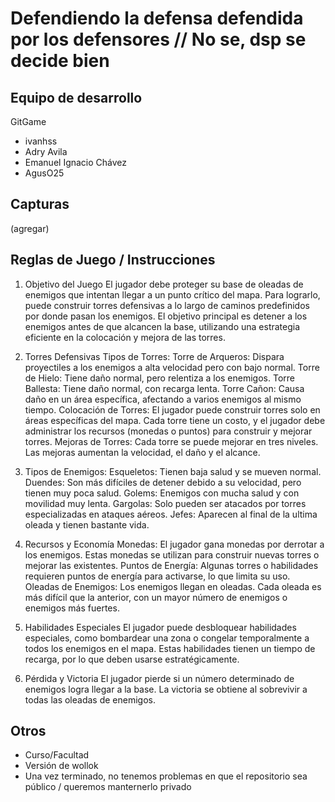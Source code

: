 # Defendiendo la defensa defendida por los defensores // No se, dsp se decide bien

## Equipo de desarrollo

GitGame

- ivanhss
- Adry Avila
- Emanuel Ignacio Chávez
- AgusO25

## Capturas

(agregar)

## Reglas de Juego / Instrucciones

1) Objetivo del Juego
    El jugador debe proteger su base de oleadas de enemigos que intentan llegar a un punto crítico del mapa. Para lograrlo, puede construir torres defensivas a lo largo de caminos predefinidos por donde pasan los enemigos. El objetivo principal es detener a los enemigos antes de que alcancen la base, utilizando una estrategia eficiente en la colocación y mejora de las torres.

2) Torres Defensivas
    Tipos de Torres:
    Torre de Arqueros: Dispara proyectiles a los enemigos a alta velocidad pero con bajo normal.
    Torre de Hielo: Tiene daño normal, pero relentiza a los enemigos.
    Torre Ballesta: Tiene daño normal, con recarga lenta.
    Torre Cañon: Causa daño en un área específica, afectando a varios enemigos al mismo tiempo.
    Colocación de Torres: El jugador puede construir torres solo en áreas específicas del mapa. Cada torre tiene un costo, y el jugador debe administrar los recursos (monedas o puntos) para construir y mejorar torres.
    Mejoras de Torres: Cada torre se puede mejorar en tres niveles. Las mejoras aumentan la velocidad, el daño y el alcance.


3) Tipos de Enemigos:
    Esqueletos: Tienen baja salud y se mueven normal.
    Duendes: Son más difíciles de detener debido a su velocidad, pero tienen muy poca salud.
    Golems: Enemigos con mucha salud y con movilidad muy lenta.
    Gargolas: Solo pueden ser atacados por torres especializadas en ataques aéreos.
    Jefes: Aparecen al final de la ultima oleada y tienen bastante vida.

4) Recursos y Economía
    Monedas: El jugador gana monedas por derrotar a los enemigos. Estas monedas se utilizan para construir nuevas torres o mejorar las existentes.
    Puntos de Energía: Algunas torres o habilidades requieren puntos de energía para activarse, lo que limita su uso.
    Oleadas de Enemigos: Los enemigos llegan en oleadas. Cada oleada es más difícil que la anterior, con un mayor número de enemigos o enemigos más fuertes.

5) Habilidades Especiales
    El jugador puede desbloquear habilidades especiales, como bombardear una zona o congelar temporalmente a todos los enemigos en el mapa. Estas habilidades tienen un tiempo de recarga, por lo que deben usarse estratégicamente.

6) Pérdida y Victoria
    El jugador pierde si un número determinado de enemigos logra llegar a la base. La victoria se obtiene al sobrevivir a todas las oleadas de enemigos.


## Otros

- Curso/Facultad
- Versión de wollok
- Una vez terminado, no tenemos problemas en que el repositorio sea público / queremos manternerlo privado
